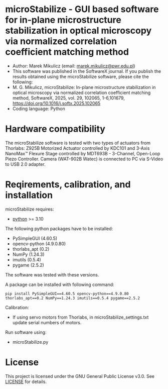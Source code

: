 # microStabilize - GUI based software for in-plane microstructure stabilization in optical microscopy via normalized correlation coefficient matching method
- Author: Marek Mikulicz (email: marek.mikulicz@pwr.edu.pl)
- This software was published in the SoftwareX journal. If you publish the results obtained using the microStabilize software, please cite the following:
- M. G. Mikulicz, microStabilize: In-plane microstructure stabilization in optical microscopy via normalized correlation coefficient matching method, SoftwareX, 2025, vol. 29, 102065, 1-6,101679, https://doi.org/10.1016/j.softx.2025.102065
- Coding language: Python

# Hardware compatibility
The microStabilize software is tested with two types of actuators from Thorlabs: Z925B Motorized Actuator controlled by KDC101 and 3-Axis NanoMax™ Flexure Stage controlled by MDT693B - 3-Channel, Open-Loop Piezo Controller. Camera (WAT-902B Watec) is connected to PC via S-Video to USB 2.0 adapter.

# Reqirements, calibration, and installation
microStabilize requires:
- [python](https://www.python.org/downloads/) >= 3.10

The following python packages have to be installed:
- PySimpleGUI (4.60.5)
- opencv-python (4.9.0.80)
- thorlabs_apt (0.2)
- NumPy (1.24.3)
- imutils (0.5.4)
- pygame (2.5.2)

The software was tested with these versions.

A package can be installed with following command:
```
pip install PySimpleGUI==4.60.5 opencv-python==4.9.0.80 thorlabs_apt==0.2 NumPy==1.24.3 imutils==0.5.4 pygame==2.5.2 
```

Calibration:
- If using servo motors from Thorlabs, in microStabilize_settings.txt update serial numbers of motors.

Run software using:
- microStabilize.py


# License
This project is licensed under the GNU General Public License v3.0. See [LICENSE](LICENSE) for details.
